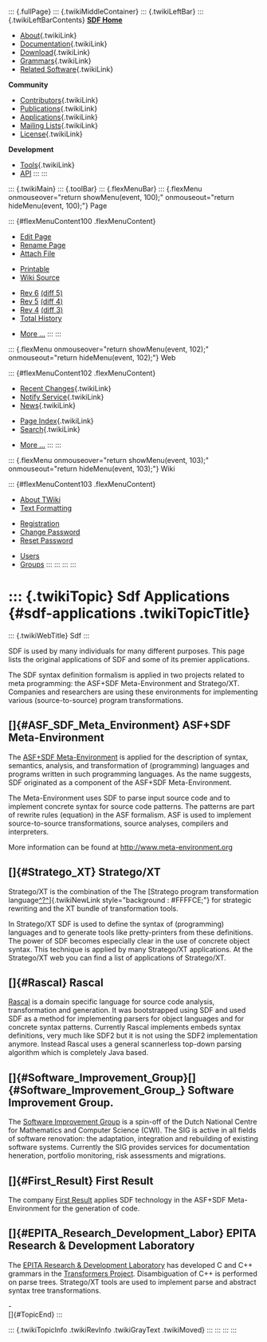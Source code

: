 ::: {.fullPage}
::: {.twikiMiddleContainer}
::: {.twikiLeftBar}
::: {.twikiLeftBarContents}
**[SDF Home](http://www.syntax-definition.org)**

-   [About](SdfLanguage){.twikiLink}
-   [Documentation](SdfDocumentation){.twikiLink}
-   [Download](SdfSoftware){.twikiLink}
-   [Grammars](SdfGrammars){.twikiLink}
-   [Related Software](SdfRelatedSoftware){.twikiLink}

**Community**

-   [Contributors](SdfDevelopment){.twikiLink}
-   [Publications](SdfPublications){.twikiLink}
-   [Applications](SdfApplications){.twikiLink}
-   [Mailing Lists](MailingList){.twikiLink}
-   [License](BSDLicense){.twikiLink}

**Development**

-   [Tools](DevelopmentTools){.twikiLink}
-   [API](http://homepages.cwi.nl/~daybuild/daily-docs)
:::
:::

::: {.twikiMain}
::: {.toolBar}
::: {.flexMenuBar}
::: {.flexMenu onmouseover="return showMenu(event, 100);" onmouseout="return hideMenu(event, 100);"}
Page

::: {#flexMenuContent100 .flexMenuContent}
-   [Edit
    Page](http://www.program-transformation.org/edit/Sdf/SdfApplications?t=1536825748)
-   [Rename
    Page](http://www.program-transformation.org/rename/Sdf/SdfApplications)
-   [Attach
    File](http://www.program-transformation.org/attach/Sdf/SdfApplications)

<!-- -->

-   [Printable](http://www.program-transformation.org/view/Sdf/SdfApplications?skin=print.pattern)
-   [Wiki
    Source](http://www.program-transformation.org/view/Sdf/SdfApplications?skin=text&raw=on&contenttype=text/plain)

<!-- -->

-   [Rev
    6](http://www.program-transformation.org/view/Sdf/SdfApplications?rev=1.6)
    [(diff 5)](http://www.program-transformation.org/rdiff/Sdf/SdfApplications?rev1=1.6&rev2=1.5)
-   [Rev
    5](http://www.program-transformation.org/view/Sdf/SdfApplications?rev=1.5)
    [(diff 4)](http://www.program-transformation.org/rdiff/Sdf/SdfApplications?rev1=1.5&rev2=1.4)
-   [Rev
    4](http://www.program-transformation.org/view/Sdf/SdfApplications?rev=1.4)
    [(diff 3)](http://www.program-transformation.org/rdiff/Sdf/SdfApplications?rev1=1.4&rev2=1.3)
-   [Total
    History](http://www.program-transformation.org/rdiff/Sdf/SdfApplications)

<!-- -->

-   [More
    \...](http://www.program-transformation.org/oops/Sdf/SdfApplications?template=oopsmore&param1=1.6&param2=1.6)
:::
:::

::: {.flexMenu onmouseover="return showMenu(event, 102);" onmouseout="return hideMenu(event, 102);"}
Web

::: {#flexMenuContent102 .flexMenuContent}
-   [Recent Changes](WebChanges){.twikiLink}
-   [Notify Service](WebNotify){.twikiLink}
-   [News](WebNews){.twikiLink}

<!-- -->

-   [Page Index](WebIndex){.twikiLink}
-   [Search](WebSearch){.twikiLink}

<!-- -->

-   [More
    \...](http://www.program-transformation.org/oops/Sdf/SdfApplications?template=oopsmore&param1=1.6&param2=1.6)
:::
:::

::: {.flexMenu onmouseover="return showMenu(event, 103);" onmouseout="return hideMenu(event, 103);"}
Wiki

::: {#flexMenuContent103 .flexMenuContent}
-   [About
    TWiki](http://www.program-transformation.org/view/TWiki/WebHome)
-   [Text
    Formatting](http://www.program-transformation.org/view/TWiki/TextFormattingRules)

<!-- -->

-   [Registration](http://www.program-transformation.org/view/TWiki/TWikiRegistration)
-   [Change
    Password](http://www.program-transformation.org/view/TWiki/ChangePassword)
-   [Reset
    Password](http://www.program-transformation.org/view/TWiki/ResetPassword)

<!-- -->

-   [Users](http://www.program-transformation.org/view/Main/TWikiUsers)
-   [Groups](http://www.program-transformation.org/view/Main/TWikiGroups)
:::
:::
:::
:::

::: {.twikiTopic}
Sdf Applications {#sdf-applications .twikiTopicTitle}
================

::: {.twikiWebTitle}
Sdf
:::

SDF is used by many individuals for many different purposes. This page
lists the original applications of SDF and some of its premier
applications.

The SDF syntax definition formalism is applied in two projects related
to meta programming: the ASF+SDF Meta-Environment and Stratego/XT.
Companies and researchers are using these environments for implementing
various (source-to-source) program transformations.

[]{#ASF_SDF_Meta_Environment} ASF+SDF Meta-Environment
------------------------------------------------------

The [ASF+SDF Meta-Environment](http://www.meta-environment.org) is
applied for the description of syntax, semantics, analysis, and
transformation of (programming) languages and programs written in such
programming languages. As the name suggests, SDF originated as a
component of the ASF+SDF Meta-Environment.

The Meta-Environment uses SDF to parse input source code and to
implement concrete syntax for source code patterns. The patterns are
part of rewrite rules (equation) in the ASF formalism. ASF is used to
implement source-to-source transformations, source analyses, compilers
and interpreters.

More information can be found at <http://www.meta-environment.org>

[]{#Stratego_XT} Stratego/XT
----------------------------

Stratego/XT is the combination of the The [Stratego program
transformation
language[^?^](http://www.program-transformation.org/edit/Sdf/Strategoxtorg?topicparent=Sdf.SdfApplications)]{.twikiNewLink
style="background : #FFFFCE;"} for strategic rewriting and the XT bundle
of transformation tools.

In Stratego/XT SDF is used to define the syntax of (programming)
languages and to generate tools like pretty-printers from these
definitions. The power of SDF becomes especially clear in the use of
concrete object syntax. This technique is applied by many Stratego/XT
applications. At the Stratego/XT web you can find a list of applications
of Stratego/XT.

[]{#Rascal} Rascal
------------------

[Rascal](http://www.rascal-mpl.org) is a domain specific language for
source code analysis, transformation and generation. It was bootstrapped
using SDF and used SDF as a method for implementing parsers for object
languages and for concrete syntax patterns. Currently Rascal implements
embeds syntax definitions, very much like SDF2 but it is not using the
SDF2 implementation anymore. Instead Rascal uses a general scannerless
top-down parsing algorithm which is completely Java based.

[]{#Software_Improvement_Group}[]{#Software_Improvement_Group_} Software Improvement Group.
-------------------------------------------------------------------------------------------

The [Software Improvement Group](http://www.sig.nl) is a spin-off of the
Dutch National Centre for Mathematics and Computer Science (CWI). The
SIG is active in all fields of software renovation: the adaptation,
integration and rebuilding of existing software systems. Currently the
SIG provides services for documentation heneration, portfolio
monitoring, risk assessments and migrations.

[]{#First_Result} First Result
------------------------------

The company [First Result](http://www.firstresult.nl) applies SDF
technology in the ASF+SDF Meta-Environment for the generation of code.

[]{#EPITA_Research_Development_Labor} EPITA Research & Development Laboratory
-----------------------------------------------------------------------------

The [EPITA Research & Development Laboratory](http://www.lrde.epita.fr/)
has developed C and C++ grammars in the [Transformers
Project](http://www.lrde.epita.fr/cgi-bin/twiki/view/Projects/Transformers).
Disambiguation of C++ is performed on parse trees. Stratego/XT tools are
used to implement parse and abstract syntax tree transformations.

-\
[]{#TopicEnd}
:::

::: {.twikiTopicInfo .twikiRevInfo .twikiGrayText .twikiMoved}
:::
:::
:::
:::
